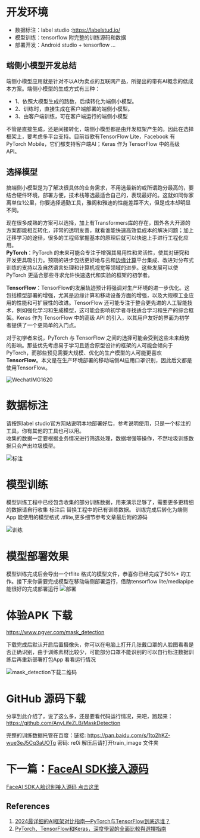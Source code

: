 # 开发环境

*   数据标注：label studio :<https://labelstud.io/>
*   模型训练：tensorflow  附完整的训练源码和数据
*   部署开发：Android studio +  tensorflow  ...

## 端侧小模型开发总结

端侧小模型应用就是针对不以AI为卖点的互联网产品，所提出的带有AI概念的低成本方案。端侧小模型的生成方式有三种：

*   1、依照大模型生成的路数，后续转化为端侧小模型。
*   2、训练时，直接生成在客户端部署的端侧小模型。
*   3、由客户端训练，可在客户端运行的端侧小模型

不管是直接生成，还是间接转化，端侧小模型都是由开发框架产生的。因此在选择框架上，要考虑多平台支持。目前谷歌有TensorFlow Lite，Facebook 有 PyTorch Mobile，它们都支持客户端AI；Keras 作为 TensorFlow 中的高级 API。

## 选择模型

搞端侧小模型是为了解决很具体的业务需求，不用选最新的或所谓跑分最高的，要结合硬件环境，部署方便，技术栈等选最适合自己的，表现最好的。这就如同你家离单位1公里，你要选择通勤工具，雅阁和雅迪的性能差距不大，但是成本却明显不同。

现在很多成熟的方案可以选择，加上有Transformers库的存在，国外各大开源的方案都能相互转化，非常的透明友善，就看谁能快速高效低成本的解决问题；加上迁移学习的途径，很多的工程师掌握基本的原理后就可以快速上手进行工程化应用。\
**PyTorch**：PyTorch 的未来可能会专注于增强其易用性和灵活性，使其对研究和开发更具吸引力。预期的进步包括更好地与云和[边缘计算](https://cloud.tencent.com/product/edgezone?from_column=20065\&from=20065)平台集成、改进对分布式训练的支持以及自然语言处理和计算机视觉等领域的进步。这些发展可以使 PyTorch 更适合那些寻求允许快速迭代和实验的框架的初学者。

**TensorFlow**：TensorFlow的发展轨迹预计将强调对生产环境的进一步优化。这包括模型部署的增强，尤其是边缘计算和移动设备方面的增强，以及大规模工业应用的性能和可扩展性的改进。TensorFlow 还可能专注于整合更先进的人工智能技术，例如强化学习和生成模型，这可能会影响初学者寻找适合学习和生产的综合框架。Keras 作为 TensorFlow 中的高级 API 的引入，以其用户友好的界面为初学者提供了一个更简单的入门点。

对于初学者来说，PyTorch 与 TensorFlow 之间的选择可能会受到这些未来趋势的影响。那些优先考虑易于学习且适合原型设计的框架的人可能会倾向于 PyTorch，而那些预见需要大规模、优化的生产模型的人可能更喜欢 **TensorFlow**。本文是在生产环境部署的移动端侧AI应用口罩识别，因此后文都是使用TensorFlow。

![WechatIMG1620](https://github.com/user-attachments/assets/a6fac8b2-3438-4107-b295-4681eff173cc)


# 数据标注

请按照label studio官方网站说明本地部署好后，参考说明使用，只是一个标注的工具，你有其他的工具也可以用。\
收集的数据一定要根据业务情况进行筛选处理，数据增强等操作，不然垃圾训练数据只会产出垃圾模型。

![标注](https://github.com/user-attachments/assets/4e2a928b-bbe5-46c4-846c-13121177d178)


# 模型训练

模型训练工程中已经包含收集的部分训练数据，用来演示足够了，需要更多更精细的数据请自行收集 标注后
替换工程中的已有训练数据。
训练完成后转化为端侧App 能使用的模型格式 .tflite,更多细节参考文章最后附的源码

![训练](https://github.com/user-attachments/assets/0d70f252-0cb8-4161-8b10-28f991c1021d)


# 模型部署效果

模型训练完成后会导出一个tflite 格式的模型文件，恭喜你已经完成了50%+ 的工作。接下来你需要完成模型在移动端侧部署运行，借助tensorflow lite/mediapipe 能很好的完成部署运行
![部署](https://github.com/user-attachments/assets/432c546e-b648-41ff-8316-316d9f87b43d)



# 体验APK 下载

<https://www.pgyer.com/mask_detection>

下载完成后默认开启后置摄像头，你可以在电脑上打开几张戴口罩的人脸图看看是否正确识别，由于训练素材比较少，可能部分口罩不能识别的可以自行标注数据训练后再重新部署打包App 看看运行情况

![mask_detection下载二维码](https://github.com/user-attachments/assets/5a38c769-152f-4021-8f18-192f0329d168)


# GitHub 源码下载

分享到此介绍了，说了这么多，还是要看代码运行情况，来吧，跑起来：https://github.com/AnyLifeZLB/MaskDetection

完整的训练数据托管在百度：链接: https://pan.baidu.com/s/1to2hKZ-wue3eJ5Cq3aUOTg 密码: re0i
解压后请打开train_image 文件夹


# 下一篇：[FaceAI SDK接入源码](https://github.com/AnyLifeZLB/FaceVerificationSDK)

[FaceAI SDK人脸识别接入源码 点击这里](https://github.com/AnyLifeZLB/FaceVerificationSDK)

## References

1.  [2024最详细的AI框架对比指南—PyTorch与TensorFlow到底选谁？](https://cloud.tencent.com/developer/article/2389961)
2.  [PyTorch、TensorFlow和Keras，深度學習的全面比較與選擇指南](https://tw.alphacamp.co/blog/pytorch-tensorflow-keras)
